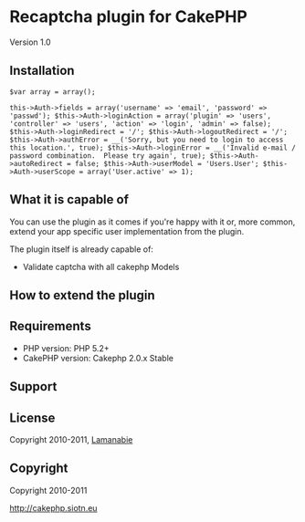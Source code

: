 # Recaptcha plugin for CakePHP #

Version 1.0 

## Installation ##
	
	$var array = array();


`this->Auth->fields = array('username' => 'email', 'password' => 'passwd');
$this->Auth->loginAction = array('plugin' => 'users', 'controller' => 'users', 'action' => 'login', 'admin' => false);
$this->Auth->loginRedirect = '/';
$this->Auth->logoutRedirect = '/';
$this->Auth->authError = __('Sorry, but you need to login to access this location.', true);
$this->Auth->loginError = __('Invalid e-mail / password combination.  Please try again', true);
$this->Auth->autoRedirect = false;
$this->Auth->userModel = 'Users.User';
$this->Auth->userScope = array('User.active' => 1);`

## What it is capable of ##

You can use the plugin as it comes if you're happy with it or, more common, extend your app specific user implementation from the plugin.

The plugin itself is already capable of:

* Validate captcha with all cakephp Models

## How to extend the plugin ##

## Requirements ##

* PHP version: PHP 5.2+
* CakePHP version: Cakephp 2.0.x Stable

## Support ##

## License ##

Copyright 2010-2011, [Lamanabie](http://cakephp.siotn.eu)

## Copyright ###

Copyright 2010-2011<br/>

http://cakephp.siotn.eu
